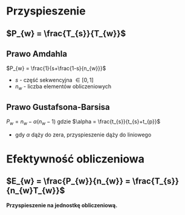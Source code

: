 
# Przyspieszenie
## $P_{w} = \frac{T_{s}}{T_{w}}$

## Prawo Amdahla
$P_{w} = \frac{1}{s+\frac{1-s}{n_{w}}}$
* $s$ - część sekwencyjna $\in [0,1]$
* $n_{w}$ - liczba elementów obliczeniowych

## Prawo Gustafsona-Barsisa
$P_{w} = n_{w} - \alpha(n_{w}-1)$
gdzie $\alpha = \frac{t_{s}}{t_{s}+t_{p}}$
* gdy $\alpha$ dąży do zera, przyspieszenie dąży do liniowego

# Efektywność obliczeniowa
## $E_{w} = \frac{P_{w}}{n_{w}} = \frac{T_{s}}{n_{w}T_{w}}$

**Przyspieszenie na jednostkę obliczeniową.**

